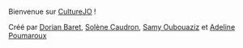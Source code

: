 Bienvenue sur [CultureJO](https://culturejo.github.io/) !

Créé par [Dorian Baret](https://github.com/dobaret), [Solène Caudron](https://github.com/solenecdrn), [Samy Oubouaziz](https://github.com/samyobouaziz) et [Adeline Poumaroux](https://github.com/sundancekid99)